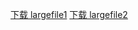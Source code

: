 [下载 largefile1](https://drive.google.com/drive/folders/1fxqSBNih73EOV7m3Fmvwfr47ngI0O_ua?usp=sharing)
[下载 largefile2](https://drive.google.com/drive/folders/1fxqSBNih73EOV7m3Fmvwfr47ngI0O_ua?usp=sharing)

